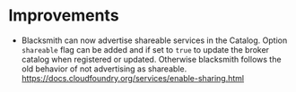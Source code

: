 # Improvements

- Blacksmith can now advertise shareable services in the Catalog. Option
  `shareable` flag can be added and if set to `true` to update the broker
  catalog when registered or updated.  Otherwise blacksmith follows the old
  behavior of not advertising as shareable.
  https://docs.cloudfoundry.org/services/enable-sharing.html
